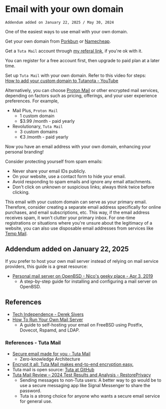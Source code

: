 # Email with your own domain
`Addendum added on January 22, 2025 / May 30, 2024`

One of the easiest ways to use email with your own domain.

Get your own domain from [Porkbun](https://porkbun.com/) or [Namecheap](https://namecheap.com/).

Get a `Tuta Mail` account through [my referal link](https://app.tuta.com/signup?ref=VTBEVVg3WnU), if you're ok with it.

You can register for a free account first, then upgrade to paid plan at a later time.

Set up `Tuta Mail` with your own domain. Refer to this video for steps:<br>
[How to add your custom domain to Tutanota - YouTube](https://www.youtube.com/watch?v=NKYyqRtRc0o)

Alternatively, you can choose [Proton Mail](https://proton.me/mail) or other encrypted mail services, depending on factors such as pricing, offerings, and your user experience preferences. For example,
- Mail Plus, `Proton Mail`
	- 1 custom domain
	- $3.99 /month - paid yearly
- Revolutionary, `Tuta Mail`
	- 3 custom domains
	- €3 /month - paid yearly

Now you have an email address with your own domain, enhancing your personal branding!

Consider protecting yourself from spam emails:
- Never share your email IDs publicly.
- On your website, use a contact form to hide your email.
- Avoid responding to spam emails and ignore any email attachments.
- Don't click on unknown or suspicious links; always think twice before clicking.

This email with your custom domain can serve as your primary email. Therefore, consider creating a separate email address specifically for online purchases, and email subscriptions, etc. This way, if the email address receives spam, it won't clutter your primary inbox. For one-time registrations or situations where you're unsure about the legitimacy of a website, you can also use disposable email addresses from services like [Temp Mail](https://temp-mail.org/).

## Addendum added on January 22, 2025
If you prefer to host your own mail server instead of relying on mail service providers, this guide is a great resource:
- [Personal mail server on OpenBSD - Nico's geeky place - Apr 3, 2019](https://nicolascarpi.github.io/openbsd/2019/04/03/openbsd-mail-server.html)
  - A step-by-step guide for installing and configuring a mail server on OpenBSD.

## References
- [Tech Independence - Derek Sivers](https://sive.rs/ti)
- [How To Run Your Own Mail Server](https://c0ffee.net/blog/mail-server-guide/)
	- A guide to self-hosting your email on FreeBSD using Postfix, Dovecot, Rspamd, and LDAP.

### References - Tuta Mail
- [Secure email made for you - Tuta Mail](https://tuta.com/security)
	- Zero-knowledge Architecture
- [Encrypt it all: Tuta Mail makes end-to-end encryption easy.](https://tuta.com/encryption)
- Tuta mail is open source: [Tuta at GitHub](https://github.com/tutao/tutanota)
- [Tuta Mail Review – 2024 Test Results and Analysis - RestorePrivacy](https://restoreprivacy.com/email/reviews/tuta-mail/)
	- Sending messages to non-Tuta users: A better way to go would be to use a secure messaging app like Signal Messenger to share the password.
	- Tuta is a strong choice for anyone who wants a secure email service for general use. 
